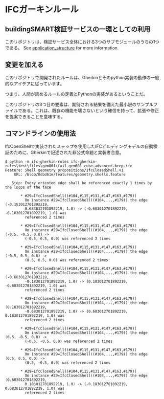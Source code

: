 # IFCガーキンルール

## buildingSMART検証サービスの一環としての利用

このリポジトリは、検証サービス全体における3つのサブモジュールのうちの1つである。
See [application_structure](#application-structure) for more information.

## 変更を加える

このリポジトリで開発されたルールは、Gherkinとそのpython実装の動作の一般的なアイデアに従っています。

つまり、人間が読めるルールの定義とPythonの実装があるということだ。

このリポジトリの3つ目の要素は、期待される結果を備えた最小限のサンプルファイルである。これは、既存の機能を壊さないという確信を持って、拡張や修正を提案できることを意味する。

## コマンドラインの使用法

IfcOpenShellで実装されたステップを使用したIFCビルディングモデルの自動検証のために、Gherkinで記述された非公式命題と実装者合意。

```shell
$ python -m ifc-gherkin-rules ifc-gherkin-rules\test\files\gem001\fail-gem001-cube-advanced-brep.ifc
Feature: Shell geometry propositions/IfcClosedShell.v1
    URL: /blob/8dbd61e/features/geometry.shells.feature

   Step: Every oriented edge shall be referenced exactly 1 times by the loops of the face

       * #29=IfcClosedShell((#104,#115,#131,#147,#163,#179))
         On instance #29=IfcClosedShell((#104,...,#179)) the edge (-0.183012701892219,
         0.683012701892219, 1.0) -> (-0.683012701892219, -0.183012701892219, 1.0) was
         referenced 2 times

       * #29=IfcClosedShell((#104,#115,#131,#147,#163,#179))
         On instance #29=IfcClosedShell((#104,...,#179)) the edge (-0.5, -0.5, 0.0) ->
         (-0.5, 0.5, 0.0) was referenced 2 times

       * #29=IfcClosedShell((#104,#115,#131,#147,#163,#179))
         On instance #29=IfcClosedShell((#104,...,#179)) the edge (-0.5, 0.5, 0.0) ->
         (0.5, 0.5, 0.0) was referenced 2 times

       * #29=IfcClosedShell((#104,#115,#131,#147,#163,#179))
         On instance #29=IfcClosedShell((#104,...,#179)) the edge (-0.683012701892219,
         -0.183012701892219, 1.0) -> (0.183012701892219, -0.683012701892219, 1.0) was
         referenced 2 times

       * #29=IfcClosedShell((#104,#115,#131,#147,#163,#179))
         On instance #29=IfcClosedShell((#104,...,#179)) the edge (0.183012701892219,
         -0.683012701892219, 1.0) -> (0.683012701892219, 0.183012701892219, 1.0) was
         referenced 2 times

       * #29=IfcClosedShell((#104,#115,#131,#147,#163,#179))
         On instance #29=IfcClosedShell((#104,...,#179)) the edge (0.5, -0.5, 0.0) ->
         (-0.5, -0.5, 0.0) was referenced 2 times

       * #29=IfcClosedShell((#104,#115,#131,#147,#163,#179))
         On instance #29=IfcClosedShell((#104,...,#179)) the edge (0.5, 0.5, 0.0) ->
         (0.5, -0.5, 0.0) was referenced 2 times

       * #29=IfcClosedShell((#104,#115,#131,#147,#163,#179))
         On instance #29=IfcClosedShell((#104,...,#179)) the edge (0.683012701892219,
         0.183012701892219, 1.0) -> (-0.183012701892219, 0.683012701892219, 1.0) was
         referenced 2 times
```
